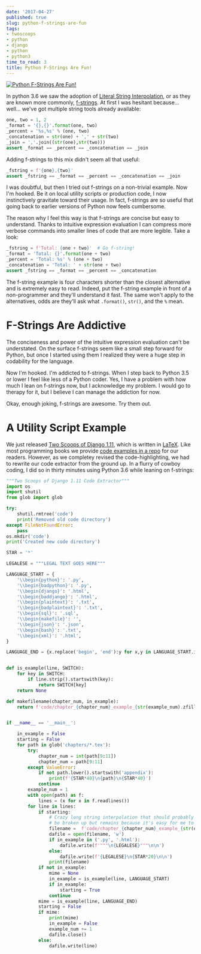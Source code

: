 ```yaml
---
date: '2017-04-27'
published: true
slug: python-f-strings-are-fun
tags:
- twoscoops
- python
- django
- python
- python3
time_to_read: 3
title: Python F-Strings Are Fun!
---
```


[![Python F-Strings Are Fun!](/images/python-tip-from-pydanny.png)](/python-f-strings-are-fun.html)

In python 3.6 we saw the adoption of [Literal String
Interpolation](https://www.python.org/dev/peps/pep-0498/), or as they
are known more commonly,
[f-strings](https://docs.python.org/3.6/reference/lexical_analysis.html#f-strings).
At first I was hesitant because\... well\... we've got multiple string
tools already available:

``` python
one, two = 1, 2
_format = '{},{}'.format(one, two)
_percent = '%s,%s' % (one, two)
_concatenation = str(one) + ',' + str(two)
_join = ','.join((str(one),str(two)))
assert _format == _percent == _concatenation == _join
```

Adding f-strings to this mix didn't seem all that useful:

``` python
_fstring = f'{one},{two}'
assert _fstring == _format == _percent == _concatenation == _join
```

I was doubtful, but then I tried out f-strings on a non-trivial example.
Now I'm hooked. Be it on local utility scripts or production code, I
now instinctively gravitate toward their usage. In fact, f-strings are
so useful that going back to earlier versions of Python now feels
cumbersome.

The reason why I feel this way is that f-strings are concise but easy to
understand. Thanks to intuitive expression evaluation I can compress
more verbose commands into smaller lines of code that are more legible.
Take a look:

``` python
_fstring = f'Total: {one + two}'  # Go f-string!
_format = 'Total: {}'.format(one + two)
_percent = 'Total: %s' % (one + two)
_concatenation = 'Total: ' + str(one + two)
assert _fstring == _format == _percent == _concatenation
```

The f-string example is four characters shorter than the closest
alternative and is extremely easy to read. Indeed, put the f-string
example in front of a non-programmer and they'll understand it fast.
The same won't apply to the alternatives, odds are they'll ask what
`.format()`, `str()`, and the `%` mean.

F-Strings Are Addictive
=======================

The conciseness and power of the intuitive expression evaluation can't
be understated. On the surface f-strings seem like a small step forward
for Python, but once I started using them I realized they were a huge
step in codability for the language.

Now I'm hooked. I'm addicted to f-strings. When I step back to Python
3.5 or lower I feel like less of a Python coder. Yes, I have a problem
with how much I lean on f-strings now, but I acknowledge my problem. I
would go to therapy for it, but I believe I can manage the addiction for
now.

Okay, enough joking, f-strings are awesome. Try them out.

A Utility Script Example
========================

We just released [Two Scoops of Django
1.11](https://www.roygreenfeld.com/products/two-scoops-of-django-1-11),
which is written in [LaTeX](https://en.wikipedia.org/wiki/LaTeX). Like
most programming books we provide [code examples in a
repo](https://github.com/twoscoops/two-scoops-of-django-1.11/tree/master/code)
for our readers. However, as we completey revised the code-highlighting,
we had to rewrite our code extractor from the ground up. In a flurry of
cowboy coding, I did so in thirty minutes using Python 3.6 while leaning
on f-strings:

``` python
"""Two Scoops of Django 1.11 Code Extractor"""
import os
import shutil
from glob import glob

try:
    shutil.rmtree('code')
    print('Removed old code directory')
except FileNotFoundError:
    pass
os.mkdir('code')
print('Created new code directory')

STAR = '*'

LEGALESE = """LEGAL TEXT GOES HERE"""

LANGUAGE_START = {
    '\\begin{python}': '.py',
    '\\begin{badpython}': '.py',
    '\\begin{django}': '.html',
    '\\begin{baddjango}': '.html',
    '\\begin{plaintext}': '.txt',
    '\\begin{badplaintext}': '.txt',
    '\\begin{sql}': '.sql',
    '\\begin{makefile}': '',
    '\\begin{json}': '.json',
    '\\begin{bash}': '.txt',
    '\\begin{xml}': '.html',
}

LANGUAGE_END = {x.replace('begin', 'end'):y for x,y in LANGUAGE_START.items()}


def is_example(line, SWITCH):
    for key in SWITCH:
        if line.strip().startswith(key):
            return SWITCH[key]
    return None

def makefilename(chapter_num, in_example):
    return f'code/chapter_{chapter_num}_example_{str(example_num).zfill(2)}{in_example}'


if __name__ == '__main__':

    in_example = False
    starting = False
    for path in glob('chapters/*.tex'):
        try:
            chapter_num = int(path[9:11])
            chapter_num = path[9:11]
        except ValueError:
            if not path.lower().startswith('appendix'):
                print(f'{STAR*40}\n{path}\n{STAR*40}')
            continue
        example_num = 1
        with open(path) as f:
            lines = (x for x in f.readlines())
        for line in lines:
            if starting:
                # Crazy long string interpolation that should probably
                # be broken up but remains because it's easy for me to read
                filename =  f'code/chapter_{chapter_num}_example_{str(example_num).zfill(2)}{in_example}'
                dafile = open(filename, 'w')
                if in_example in ('.py', '.html'):
                    dafile.write(f'"""\n{LEGALESE}"""\n\n')
                else:
                    dafile.write(f'{LEGALESE}\n{STAR*20}\n\n')
                print(filename)
            if not in_example:
                mime = None
                in_example = is_example(line, LANGUAGE_START)
                if in_example:
                    starting = True
                continue
            mime = is_example(line, LANGUAGE_END)
            starting = False
            if mime:
                print(mime)
                in_example = False
                example_num += 1
                dafile.close()
            else:
                dafile.write(line)
```

